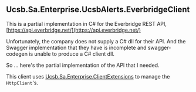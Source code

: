 ## Ucsb.Sa.Enterprise.UcsbAlerts.EverbridgeClient

This is a partial implementation in C# for the Everbridge REST API, [https://api.everbridge.net/](https://api.everbridge.net/)

Unfortunately, the company does not supply a C# dll for their API. And the Swagger implementation that they have is incomplete and swagger-codegen is unable to produce a C# client dll.

So ... here's the partial implementation of the API that I needed.

This client uses [Ucsb.Sa.Enterprise.ClientExtensions](https://github.com/smaglio81/Ucsb.Sa.Enterprise.ClientExtensions) to manage the ```HttpClient```'s.